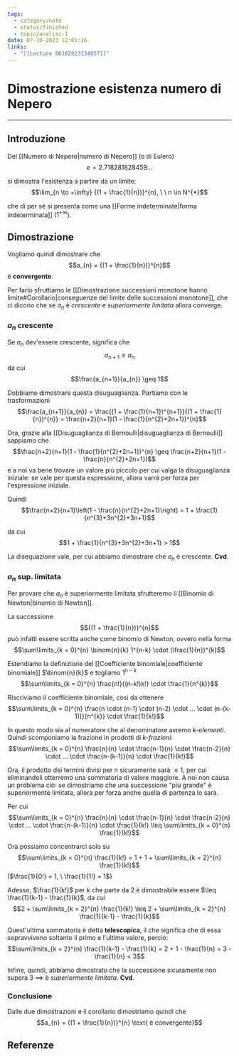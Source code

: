 ```yaml
---
tags:
  - category/note
  - status/finished
  - topic/analisi-I
date: 07-10-2023 12:01:16
links:
  - "[[Lecture 06102023134057]]"
---
```

# Dimostrazione esistenza numero di Nepero
---
## Introduzione
Del [[Numero di Nepero|numero di Nepero]] (o di Eulero)
$$e = 2.718281828459...$$

si dimostra l'esistenza a partire da un limite:
$$\lim_{n \to +\infty} {(1 + \frac{1}{n})}^{n}, \ \ n \in N^{*}$$

che di per sé si presenta come una [[Forme indeterminate|forma indeterminata]] ($1^{+\infty}$).

## Dimostrazione
Vogliamo quindi dimostrare che
$$a_{n} = {(1 + \frac{1}{n})}^{n}$$
è **convergente**.

Per farlo sfruttiamo le [[Dimostrazione successioni monotone hanno limite#Corollario|conseguenze del limite delle successioni monotone]], che ci dicono che se $a_{n}$ è _crescente_ e _superiormente limitata_ allora converge.

### $a_{n}$ crescente
Se $a_{n}$ dev'essere crescente, significa che
$$a_{n+1} \geq a_{n}$$
da cui
$$\frac{a_{n+1}}{a_{n}} \geq 1$$

Dobbiamo dimostrare questa disuguaglianza. Partiamo con le trasformazioni
$$\frac{a_{n+1}}{a_{n}} = \frac{(1 + \frac{1}{n+1})^{n+1}}{(1 + \frac{1}{n})^{n}} = \frac{n+2}{n+1}(1 - \frac{1}{n^{2}+2n+1})^{n}$$

Ora, grazie alla [[Disuguaglianza di Bernoulli|disuguaglianza di Bernoulli]] sappiamo che
$$\frac{n+2}{n+1}(1 - \frac{1}{n^{2}+2n+1})^{n} \geq \frac{n+2}{n+1}(1 - \frac{n}{n^{2}+2n+1})$$
e a noi va bene trovare un valore più piccolo per cui valga la disuguaglianza iniziale: se vale per questa espressione, allora varrà per forza per l'espressione iniziale.

Quindi
$$\frac{n+2}{n+1}\left(1 - \frac{n}{n^{2}+2n+1}\right) = 1 + \frac{1}{n^{3}+3n^{2}+3n+1}$$

da cui
$$1 + \frac{1}{n^{3}+3n^{2}+3n+1} > 1$$

La disequazione vale, per cui abbiamo dimostrare che $a_{n}$ è crescente. **Cvd**.

### $a_{n}$ sup. limitata
Per provare che $a_{n}$ è superiormente limitata sfrutteremo il [[Binomio di Newton|binomio di Newton]].

La successione
$${(1 + \frac{1}{n})}^{n}$$
può infatti essere scritta anche come binomio di Newton, ovvero nella forma
$$\sum\limits_{k = 0}^{n} \binom{n}{k} 1^{n-k} \cdot (\frac{1}{n})^{k}$$

Estendiamo la definizione del [[Coefficiente binomiale|coefficiente binomiale]] $\binom{n}{k}$ e togliamo $1^{n-k}$
$$\sum\limits_{k = 0}^{n} \frac{n!}{(n-k!)k!} \cdot \frac{1}{n^{k}}$$

Riscriviamo il coefficiente binomiale, così da ottenere
$$\sum\limits_{k = 0}^{n} \frac{n \cdot (n-1) \cdot (n-2) \cdot ... \cdot (n-(k-1))}{n^{k}} \cdot \frac{1}{k!}$$

In questo modo sia al numeratore che al denominatore avremo _k-elementi_. Quindi scomponiamo la frazione in prodotti di _k-frazioni_:
$$\sum\limits_{k = 0}^{n} \frac{n}{n} \cdot \frac{n-1}{n} \cdot \frac{n-2}{n} \cdot ... \cdot \frac{n-(k-1)}{n} \cdot \frac{1}{k!}$$

Ora, il prodotto dei termini divisi per $n$ sicuramente sarà $\leq 1$, per cui eliminandoli otterremo una sommatoria di valore maggiore. A noi non causa un problema ciò: se dimostriamo che una successione "più grande" è superiormente limitata, allora per forza anche quella di partenza lo sarà.

Per cui
$$\sum\limits_{k = 0}^{n} \frac{n}{n} \cdot \frac{n-1}{n} \cdot \frac{n-2}{n} \cdot ... \cdot \frac{n-(k-1)}{n} \cdot \frac{1}{k!} \leq \sum\limits_{k = 0}^{n} \frac{1}{k!}$$

Ora possiamo concentrarci solo su
$$\sum\limits_{k = 0}^{n} \frac{1}{k!} = 1 + 1 + \sum\limits_{k = 2}^{n} \frac{1}{k!}$$
($\frac{1}{0!} = 1, \ \frac{1}{1!} = 1$)

Adesso, $\frac{1}{k!}$ per $k$ che parte da 2 è dimostrabile essere $\leq \frac{1}{k-1} - \frac{1}{k}$, da cui
$$2 + \sum\limits_{k = 2}^{n} \frac{1}{k!} \leq 2 + \sum\limits_{k = 2}^{n} \frac{1}{k-1} - \frac{1}{k}$$

Quest'ultima sommatoria è detta **telescopica**, il che significa che di essa sopravvivono soltanto il primo e l'ultimo valore, perciò:
$$\sum\limits_{k = 2}^{n} \frac{1}{k-1} - \frac{1}{k} = 2 + 1 - \frac{1}{n} = 3 - \frac{1}{n} < 3$$

Infine, quindi, abbiamo dimostrato che la successione sicuramente non supera 3 $\implies$ è _superiormente limitata_. **Cvd**.

### Conclusione
Dalle due dimostrazioni e il corollario dimostriamo quindi che
$$a_{n} = {(1 + \frac{1}{n})}^{n} \text{ è convergente}$$

## Referenze
